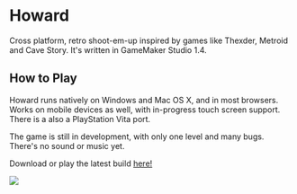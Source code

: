 # Howard
Cross platform, retro shoot-em-up inspired by games like Thexder, Metroid and Cave Story. It's written in GameMaker Studio 1.4.

## How to Play
Howard runs natively on Windows and Mac OS X, and in most browsers. Works on mobile devices as well, with in-progress touch screen support. There is a also a PlayStation Vita port.

The game is still in development, with only one level and many bugs. There's no sound or music yet. 

Download or play the latest build [here!](https://legitvidya.itch.io/howard)

<img src="example.gif"/>
